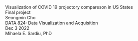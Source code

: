 Visualization of COVID 19 projectory compareson in US States </br>
Final project </br>
Seongmin Cho </br>
DATA 824: Data Visualization and Acquisition </br>
Dec 3 2022 </br>
Mihaela E. Sardiu, PhD
